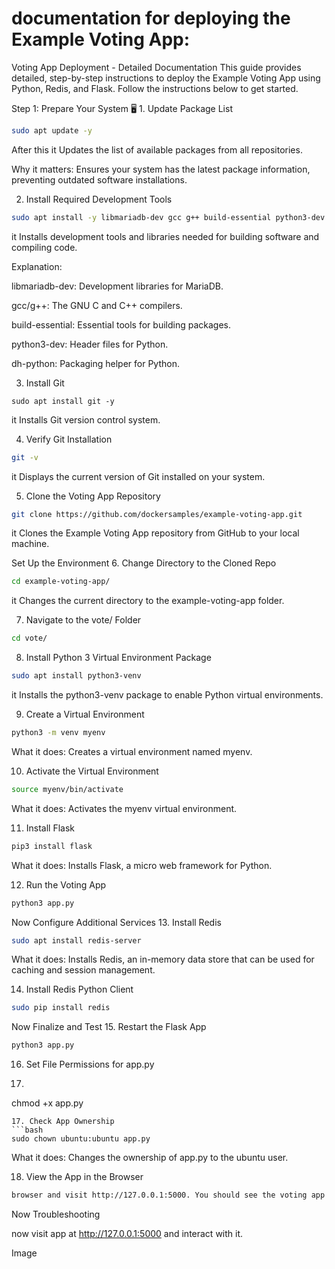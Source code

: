 # documentation for deploying the Example Voting App:
Voting App Deployment - Detailed Documentation
This guide provides detailed, step-by-step instructions to deploy the Example Voting App using Python, Redis, and Flask. Follow the instructions below to get started.

Step 1: Prepare Your System
🖥️ 1. Update Package List
```bash
sudo apt update -y
```
After this it Updates the list of available packages from all repositories.

Why it matters: Ensures your system has the latest package information, preventing outdated software installations.

 2. Install Required Development Tools
  ```bash
sudo apt install -y libmariadb-dev gcc g++ build-essential python3-dev dh-python
  ```
it Installs development tools and libraries needed for building software and compiling code.

Explanation:

libmariadb-dev: Development libraries for MariaDB.

gcc/g++: The GNU C and C++ compilers.

build-essential: Essential tools for building packages.

python3-dev: Header files for Python.

dh-python: Packaging helper for Python.

3. Install Git
```
sudo apt install git -y
```
it Installs Git version control system.

4. Verify Git Installation
```bash
git -v
```
it Displays the current version of Git installed on your system.

 5. Clone the Voting App Repository
```bash
git clone https://github.com/dockersamples/example-voting-app.git
```
it Clones the Example Voting App repository from GitHub to your local machine.

Set Up the Environment
6. Change Directory to the Cloned Repo
```bash
cd example-voting-app/
```
it Changes the current directory to the example-voting-app folder.

 7. Navigate to the vote/ Folder
```bash
cd vote/
```
 8. Install Python 3 Virtual Environment Package
```bash
sudo apt install python3-venv
```
it Installs the python3-venv package to enable Python virtual environments.

9. Create a Virtual Environment
```bash
python3 -m venv myenv
```
What it does: Creates a virtual environment named myenv.

 10. Activate the Virtual Environment
```bash
source myenv/bin/activate
```
What it does: Activates the myenv virtual environment.

 11. Install Flask
```bash
pip3 install flask
```
What it does: Installs Flask, a micro web framework for Python.

 12. Run the Voting App
```bash
python3 app.py
```
Now Configure Additional Services
 13. Install Redis
```bash
sudo apt install redis-server
```
What it does: Installs Redis, an in-memory data store that can be used for caching and session management.

14. Install Redis Python Client
```bash
sudo pip install redis
```
Now Finalize and Test
 15. Restart the Flask App
```bash
python3 app.py
```
 16. Set File Permissions for app.py
 17. ```bash
chmod +x app.py
```
17. Check App Ownership
```bash
sudo chown ubuntu:ubuntu app.py
```
What it does: Changes the ownership of app.py to the ubuntu user.

 18. View the App in the Browser
  ```bash
 browser and visit http://127.0.0.1:5000. You should see the voting app running.
  ```

Now Troubleshooting



now visit app at http://127.0.0.1:5000 and interact with it.

Image

